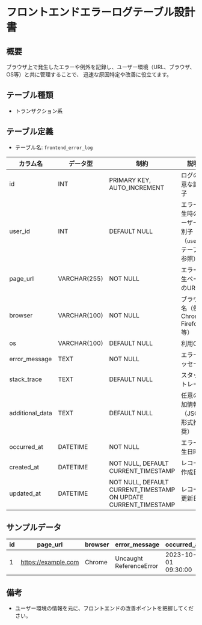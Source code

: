 # フロントエンドエラーログテーブル設計書

## 概要
ブラウザ上で発生したエラーや例外を記録し、ユーザー環境（URL、ブラウザ、OS等）と共に管理することで、
迅速な原因特定や改善に役立てます。

## テーブル種類
- トランザクション系

## テーブル定義
- テーブル名: `frontend_error_log`

| カラム名         | データ型      | 制約                                      | 説明                                    |
|------------------|---------------|-------------------------------------------|-----------------------------------------|
| id               | INT           | PRIMARY KEY, AUTO_INCREMENT               | ログの一意な識別子                        |
| user_id          | INT           | DEFAULT NULL                              | エラー発生時のユーザー識別子（`user` テーブル参照） |
| page_url         | VARCHAR(255)  | NOT NULL                                  | エラー発生ページのURL                      |
| browser          | VARCHAR(100)  | NOT NULL                                  | ブラウザ名（例: Chrome, Firefox 等）        |
| os               | VARCHAR(100)  | DEFAULT NULL                              | 利用OS                                   |
| error_message    | TEXT          | NOT NULL                                  | エラーメッセージ                          |
| stack_trace      | TEXT          | DEFAULT NULL                              | スタックトレース                          |
| additional_data  | TEXT          | DEFAULT NULL                              | 任意の追加情報（JSON形式推奨）              |
| occurred_at      | DATETIME      | NOT NULL                                  | エラー発生日時                           |
| created_at       | DATETIME      | NOT NULL, DEFAULT CURRENT_TIMESTAMP       | レコード作成日時                        |
| updated_at       | DATETIME      | NOT NULL, DEFAULT CURRENT_TIMESTAMP ON UPDATE CURRENT_TIMESTAMP | レコード更新日時            |

## サンプルデータ
| id | page_url              | browser  | error_message            | occurred_at          | created_at           |
|----|-----------------------|----------|--------------------------|----------------------|----------------------|
| 1  | https://example.com   | Chrome   | Uncaught ReferenceError  | 2023-10-01 09:30:00  | 2023-10-01 09:30:00  |

## 備考
- ユーザー環境の情報を元に、フロントエンドの改善ポイントを把握してください。
